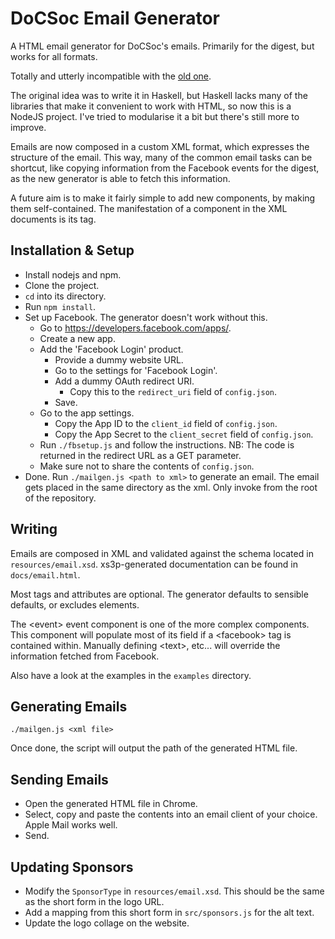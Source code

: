 # DoCSoc Email Generator

A HTML email generator for DoCSoc's emails. Primarily for the digest, but works
for all formats.

Totally and utterly incompatible with the [old
one](https://github.com/icdocsoc/digest-emails).

The original idea was to write it in Haskell, but Haskell lacks many of the
libraries that make it convenient to work with HTML, so now this is a NodeJS
project. I've tried to modularise it a bit but there's still more to improve.

Emails are now composed in a custom XML format, which expresses the structure of
the email. This way, many of the common email tasks can be shortcut, like
copying information from the Facebook events for the digest, as the new
generator is able to fetch this information.

A future aim is to make it fairly simple to add new components, by making them
self-contained. The manifestation of a component in the XML documents is its
tag.

## Installation & Setup

- Install nodejs and npm.
- Clone the project.
- `cd` into its directory.
- Run `npm install`.
- Set up Facebook. The generator doesn't work without this.
  - Go to <https://developers.facebook.com/apps/>.
  - Create a new app.
  - Add the 'Facebook Login' product.
    - Provide a dummy website URL.
    - Go to the settings for 'Facebook Login'.
    - Add a dummy OAuth redirect URI.
      - Copy this to the `redirect_uri` field of `config.json`.
    - Save.
  - Go to the app settings.
    - Copy the App ID to the `client_id` field of `config.json`.
    - Copy the App Secret to the `client_secret` field of `config.json`.
  - Run `./fbsetup.js` and follow the instructions. NB: The code is returned in
    the redirect URL as a GET parameter.
  - Make sure not to share the contents of `config.json`.
- Done. Run `./mailgen.js <path to xml>` to generate an email. The email gets
  placed in the same directory as the xml. Only invoke from the root of the
  repository.

## Writing

Emails are composed in XML and validated against the schema located in
`resources/email.xsd`. xs3p-generated documentation can be found in
`docs/email.html`.

Most tags and attributes are optional. The generator defaults to sensible
defaults, or excludes elements.

The &lt;event&gt; event component is one of the more complex components. This
component will populate most of its field if a &lt;facebook&gt; tag is contained
within. Manually defining &lt;text&gt;, etc... will override the information
fetched from Facebook.

Also have a look at the examples in the `examples` directory.

## Generating Emails

`./mailgen.js <xml file>`

Once done, the script will output the path of the generated HTML file.

## Sending Emails

- Open the generated HTML file in Chrome.
- Select, copy and paste the contents into an email client of your choice. Apple
  Mail works well.
- Send.

## Updating Sponsors

- Modify the `SponsorType` in `resources/email.xsd`. This should be the same as
  the short form in the logo URL.
- Add a mapping from this short form in `src/sponsors.js` for the alt text.
- Update the logo collage on the website.

